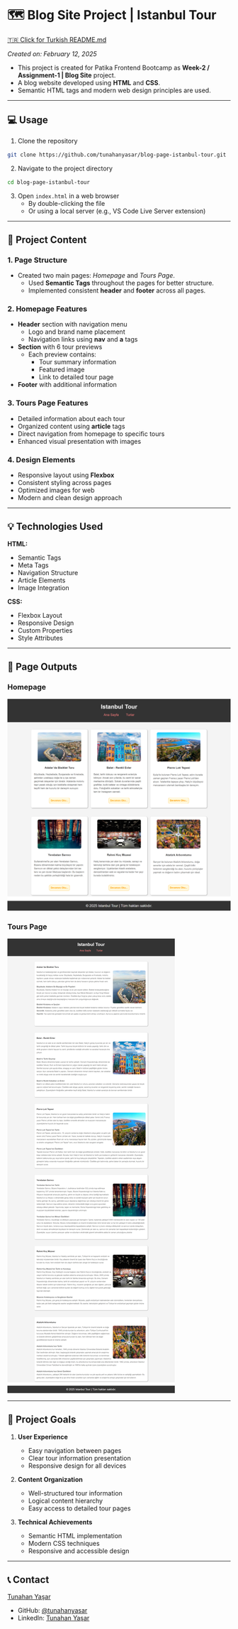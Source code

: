 # :world_map: Blog Site Project | Istanbul Tour

[🇹🇷 Click for Turkish README.md](./README.tr.md)

*Created on: February 12, 2025*

* This project is created for Patika Frontend Bootcamp as **Week-2 / Assignment-1 | Blog Site** project.
* A blog website developed using **HTML** and **CSS**.
* Semantic HTML tags and modern web design principles are used.

---

## :computer: Usage

1. Clone the repository
```bash
git clone https://github.com/tunahanyasar/blog-page-istanbul-tour.git
```

2. Navigate to the project directory
```bash
cd blog-page-istanbul-tour
```

3. Open `index.html` in a web browser
   - By double-clicking the file
   - Or using a local server (e.g., VS Code Live Server extension)

---

## 📜 Project Content

### 1. Page Structure
- Created two main pages: *Homepage* and *Tours Page*.
  - Used **Semantic Tags** throughout the pages for better structure.
  - Implemented consistent **header** and **footer** across all pages.

### 2. Homepage Features
- **Header** section with navigation menu
  - Logo and brand name placement
  - Navigation links using **nav** and **a** tags
- **Section** with 6 tour previews
  - Each preview contains:
    - Tour summary information
    - Featured image
    - Link to detailed tour page
- **Footer** with additional information

### 3. Tours Page Features
- Detailed information about each tour
- Organized content using **article** tags
- Direct navigation from homepage to specific tours
- Enhanced visual presentation with images

### 4. Design Elements
- Responsive layout using **Flexbox**
- Consistent styling across pages
- Optimized images for web
- Modern and clean design approach

---

## 💡 Technologies Used

**HTML:**
* Semantic Tags
* Meta Tags
* Navigation Structure
* Article Elements
* Image Integration

**CSS:**
* Flexbox Layout
* Responsive Design
* Custom Properties
* Style Attributes

---

## 📸 Page Outputs

### Homepage
![Homepage](./img-page/homepage.png)

### Tours Page
![Post](./img-page/post-page.png)

---

## 🎯 Project Goals

1. **User Experience**
   - Easy navigation between pages
   - Clear tour information presentation
   - Responsive design for all devices

2. **Content Organization**
   - Well-structured tour information
   - Logical content hierarchy
   - Easy access to detailed tour pages

3. **Technical Achievements**
   - Semantic HTML implementation
   - Modern CSS techniques
   - Responsive and accessible design

---

## 📞 Contact

[Tunahan Yaşar](https://github.com/tunahanyasar)

* GitHub: [@tunahanyasar](https://github.com/tunahanyasar)
* LinkedIn: [Tunahan Yaşar](https://www.linkedin.com/in/tunahan-yasar/)